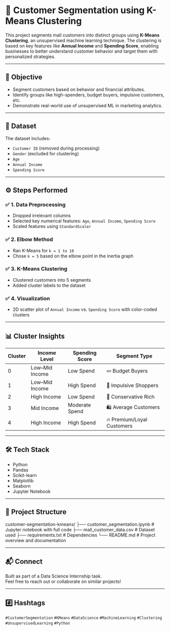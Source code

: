 # 🧠 Customer Segmentation using K-Means Clustering

This project segments mall customers into distinct groups using **K-Means Clustering**, an unsupervised machine learning technique. The clustering is based on key features like **Annual Income** and **Spending Score**, enabling businesses to better understand customer behavior and target them with personalized strategies.

---

## 🎯 Objective

- Segment customers based on behavior and financial attributes.
- Identify groups like high-spenders, budget buyers, impulsive customers, etc.
- Demonstrate real-world use of unsupervised ML in marketing analytics.

---

## 📁 Dataset

The dataset includes:
- `Customer ID` (removed during processing)
- `Gender` (excluded for clustering)
- `Age`
- `Annual Income`
- `Spending Score`

---

## ⚙️ Steps Performed

### ✅ 1. Data Preprocessing
- Dropped irrelevant columns
- Selected key numerical features: `Age`, `Annual Income`, `Spending Score`
- Scaled features using `StandardScaler`

### ✅ 2. Elbow Method
- Ran K-Means for `k = 1 to 10`
- Chose `k = 5` based on the elbow point in the inertia graph

### ✅ 3. K-Means Clustering
- Clustered customers into 5 segments
- Added cluster labels to the dataset

### ✅ 4. Visualization
- 2D scatter plot of `Annual Income` vs. `Spending Score` with color-coded clusters

---

## 📊 Cluster Insights

| Cluster | Income Level     | Spending Score | Segment Type                   |
|---------|------------------|----------------|--------------------------------|
| 0       | Low–Mid Income   | Low Spend      | 💤 Budget Buyers               |
| 1       | Low–Mid Income   | High Spend     | 💸 Impulsive Shoppers          |
| 2       | High Income      | Low Spend      | 🧊 Conservative Rich           |
| 3       | Mid Income       | Moderate Spend | 🛍️ Average Customers           |
| 4       | High Income      | High Spend     | 🔥 Premium/Loyal Customers     |

---

## 🛠️ Tech Stack

- Python
- Pandas
- Scikit-learn
- Matplotlib
- Seaborn
- Jupyter Notebook

---

## 📂 Project Structure

customer-segmentation-kmeans/
├── customer_segmentation.ipynb # Jupyter notebook with full code
├── mall_customer_data.csv # Dataset used
├── requirements.txt # Dependencies
└── README.md # Project overview and documentation

---

## 📬 Connect

Built as part of a Data Science Internship task.  
Feel free to reach out or collaborate on similar projects!

---

## #️⃣ Hashtags

`#CustomerSegmentation` `#KMeans` `#DataScience` `#MachineLearning` `#Clustering` `#UnsupervisedLearning` `#Python`
